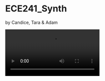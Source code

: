 # ECE241_Synth

by Candice, Tara & Adam

![alt text](https://github.com/adamrt27/ECE241_Synth/blob/main/IMG_5418.mov)